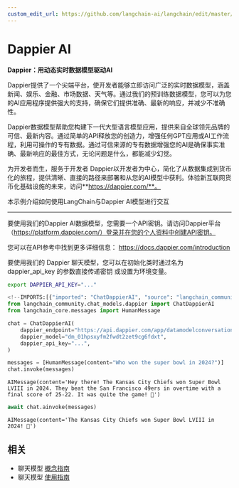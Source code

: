 ```yaml
---
custom_edit_url: https://github.com/langchain-ai/langchain/edit/master/docs/docs/integrations/chat/dappier.ipynb
---
```

# Dappier AI

**Dappier：用动态实时数据模型驱动AI**

Dappier提供了一个尖端平台，使开发者能够立即访问广泛的实时数据模型，涵盖新闻、娱乐、金融、市场数据、天气等。通过我们的预训练数据模型，您可以为您的AI应用程序提供强大的支持，确保它们提供准确、最新的响应，并减少不准确性。

Dappier数据模型帮助您构建下一代大型语言模型应用，提供来自全球领先品牌的可信、最新内容。通过简单的API释放您的创造力，增强任何GPT应用或AI工作流程，利用可操作的专有数据。通过可信来源的专有数据增强您的AI是确保事实准确、最新响应的最佳方式，无论问题是什么，都能减少幻觉。

为开发者而生，服务于开发者
Dappier以开发者为中心，简化了从数据集成到货币化的旅程，提供清晰、直接的路径来部署和从您的AI模型中获利。体验新互联网货币化基础设施的未来，访问**https://dappier.com/**。

本示例介绍如何使用LangChain与Dappier AI模型进行交互

-----------------------------------------------------------------------------------

要使用我们的Dappier AI数据模型，您需要一个API密钥。请访问Dappier平台（https://platform.dappier.com/）登录并在您的个人资料中创建API密钥。


您可以在API参考中找到更多详细信息： https://docs.dappier.com/introduction

要使用我们的 Dappier 聊天模型，您可以在初始化类时通过名为 dappier_api_key 的参数直接传递密钥
或设置为环境变量。

```bash
export DAPPIER_API_KEY="..."
```



```python
<!--IMPORTS:[{"imported": "ChatDappierAI", "source": "langchain_community.chat_models.dappier", "docs": "https://python.langchain.com/api_reference/community/chat_models/langchain_community.chat_models.dappier.ChatDappierAI.html", "title": "Dappier AI"}, {"imported": "HumanMessage", "source": "langchain_core.messages", "docs": "https://python.langchain.com/api_reference/core/messages/langchain_core.messages.human.HumanMessage.html", "title": "Dappier AI"}]-->
from langchain_community.chat_models.dappier import ChatDappierAI
from langchain_core.messages import HumanMessage
```


```python
chat = ChatDappierAI(
    dappier_endpoint="https://api.dappier.com/app/datamodelconversation",
    dappier_model="dm_01hpsxyfm2fwdt2zet9cg6fdxt",
    dappier_api_key="...",
)
```


```python
messages = [HumanMessage(content="Who won the super bowl in 2024?")]
chat.invoke(messages)
```



```output
AIMessage(content='Hey there! The Kansas City Chiefs won Super Bowl LVIII in 2024. They beat the San Francisco 49ers in overtime with a final score of 25-22. It was quite the game! 🏈')
```



```python
await chat.ainvoke(messages)
```



```output
AIMessage(content='The Kansas City Chiefs won Super Bowl LVIII in 2024! 🏈')
```



## 相关

- 聊天模型 [概念指南](/docs/concepts/#chat-models)
- 聊天模型 [使用指南](/docs/how_to/#chat-models)
